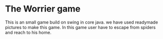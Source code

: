 # The Worrier game
This is an small game build on swing in core java. we have used readymade pictures to make this game. In this game user have to escape from spiders and reach to his home.
